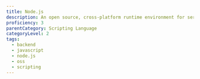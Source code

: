 ```yaml
---
title: Node.js
description: An open source, cross-platform runtime environment for server-side and networking applications.
proficiency: 3
parentCategory: Scripting Language
categoryLevel: 2
tags:
  - backend
  - javascript
  - node.js
  - oss
  - scripting
---
```

